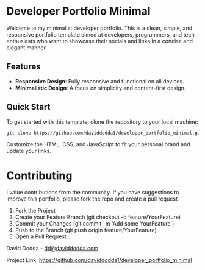# Developer Portfolio Minimal

Welcome to my minimalist developer portfolio. This is a clean, simple, and responsive portfolio template aimed at developers, programmers, and tech enthusiasts who want to showcase their socials and links in a concise and elegant manner.

## Features

- **Responsive Design**: Fully responsive and functional on all devices.
- **Minimalistic Design**: A focus on simplicity and content-first design.

## Quick Start

To get started with this template, clone the repository to your local machine:

```bash
git clone https://github.com/daviddodda1/developer_portfolio_minimal.git
```

Customize the HTML, CSS, and JavaScript to fit your personal brand and update your links.

# Contributing

I value contributions from the community. If you have suggestions to improve this portfolio, please fork the repo and create a pull request.

1. Fork the Project
2. Create your Feature Branch (git checkout -b feature/YourFeature)
3. Commit your Changes (git commit -m 'Add some YourFeature')
4. Push to the Branch (git push origin feature/YourFeature)
5. Open a Pull Request


David Dodda - dd@daviddodda.com

Project Link: https://github.com/daviddodda1/developer_portfolio_minimal
